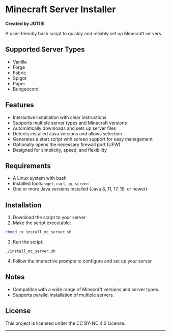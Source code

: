 # Minecraft Server Installer

**Created by JOTIBI**

A user-friendly bash script to quickly and reliably set up Minecraft servers.

## Supported Server Types
- Vanilla
- Forge
- Fabric
- Spigot
- Paper
- Bungeecord

## Features
- Interactive installation with clear instructions
- Supports multiple server types and Minecraft versions
- Automatically downloads and sets up server files
- Detects installed Java versions and allows selection
- Generates a start script with screen support for easy management
- Optionally opens the necessary firewall port (UFW)
- Designed for simplicity, speed, and flexibility

## Requirements
- A Linux system with bash
- Installed tools: `wget`, `curl`, `jq`, `screen`
- One or more Java versions installed (Java 8, 11, 17, 19, or newer)

## Installation
1. Download the script to your server.
2. Make the script executable:
```bash
chmod +x install_mc_server.sh
```
3. Run the script:
```bash
./install_mc_server.sh
```
4. Follow the interactive prompts to configure and set up your server.

## Notes
- Compatible with a wide range of Minecraft versions and server types.
- Supports parallel installation of multiple servers.

## License
This project is licensed under the CC BY-NC 4.0 License.

---
